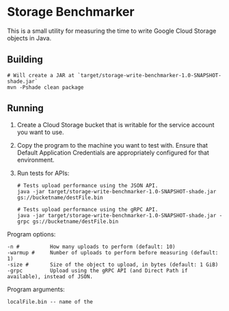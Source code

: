 # Storage Benchmarker

This is a small utility for measuring the time to write Google Cloud Storage objects in Java.

## Building

    # Will create a JAR at `target/storage-write-benchmarker-1.0-SNAPSHOT-shade.jar`
    mvn -Pshade clean package

## Running

1. Create a Cloud Storage bucket that is writable for the service account you want to use.
2. Copy the program to the machine you want to test with. Ensure that Default Application Credentials are appropriately configured for that environment.
3. Run tests for APIs:

    ```
    # Tests upload performance using the JSON API.
    java -jar target/storage-write-benchmarker-1.0-SNAPSHOT-shade.jar gs://bucketname/destFile.bin

    # Tests upload performance using the gRPC API.
    java -jar target/storage-write-benchmarker-1.0-SNAPSHOT-shade.jar -grpc gs://bucketname/destFile.bin
    ```

Program options:

    -n #          How many uploads to perform (default: 10)
    -warmup #     Number of uploads to perform before measuring (default: 1)
    -size #       Size of the object to upload, in bytes (default: 1 GiB)
    -grpc         Upload using the gRPC API (and Direct Path if available), instead of JSON.

Program arguments:

    localFile.bin -- name of the 